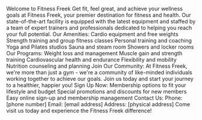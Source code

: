 Welcome to Fitness Freek
Get fit, feel great, and achieve your wellness goals at Fitness Freek, your premier destination for fitness and health.
Our state-of-the-art facility is equipped with the latest equipment and staffed by a team of expert trainers and professionals dedicated to helping you reach your full potential.
Our Amenities:
Cardio equipment and free weights
Strength training and group fitness classes
Personal training and coaching
Yoga and Pilates studios
Sauna and steam room
Showers and locker rooms
Our Programs:
Weight loss and management
Muscle gain and strength training
Cardiovascular health and endurance
Flexibility and mobility
Nutrition counseling and planning
Join Our Community:
At Fitness Freek, we're more than just a gym - we're a community of like-minded individuals working together to achieve our goals. Join us today and start your journey to a healthier, happier you!
Sign Up Now:
Membership options to fit your lifestyle and budget
Special promotions and discounts for new members
Easy online sign-up and membership management
Contact Us:
Phone: [phone number]
Email: [email address]
Address: [physical address]
Come visit us today and experience the Fitness Freek difference!
